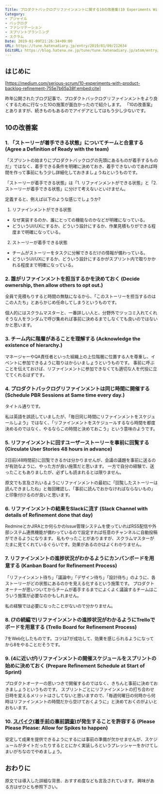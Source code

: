 ```yaml
---
Title: プロダクトバックログリファインメントに関する10の改善案(10 Experiments With Product Backlog Refinement)
Category:
- アジャイル
- バックログ
- ファシリテーション
- スプリントプランニング
- スクラム
Date: 2019-01-09T21:26:34+09:00
URL: https://tune.hatenadiary.jp/entry/2019/01/09/212634
EditURL: https://blog.hatena.ne.jp/tune/tune.hatenadiary.jp/atom/entry/10257846132701300328
---
```




## はじめに

[https://medium.com/serious-scrum/10-experiments-with-product-backlog-refinement-755e7b65a38f:embed:cite]

昨年公開されたブログ記事で、プロダクトバックログリファインメントをより良くするために行なった10の施策が面白かったので紹介します。
「10の改善案」とありますが、続きものもあるのでアイデアとしてはもう少し少ないです。

##  10の改善案

### 1. 「ストーリーが着手できる状態」についてチームと合意する (Agree a Definition of Ready with the team)

「スプリントの始まりにプロダクトバックログの先頭にあるものが着手するものだ」ではなく、着手できる条件を明確に決めておき、着手できないのであれば時間を作って事前にもう少し詳細化しておきましょうねというものです。

「ストーリーが着手できる状態」は「1. リファインメントができる状態」と「2. ストーリーが着手できる状態」に分けて考えないといけません。

定義すると、例えば以下のような感じでしょうか?

1. リファインメントができる状態
  * なぜ実装するのか、誰にとっての機能なのかなどが明確になっている。
  * どういうUI/UXにするか、どういう設計にするか、作業見積もりができる程度まで明確になっている。
2. ストーリーが着手できる状態
  * チームがストーリーをタスクに分解できるだけの情報が備わっている。
  * どういうUI/UXにするか、どういう設計にするかがスプリント内で取りかかれる程度まで明確になっている。

### 2. 誰がリファインメントを担当するかを決めておく (Decide ownership, then allow others to opt out.)

全員で見積もりすると時間の無駄になるから、「このストーリーを担当するのはこの人たち」とあらかじめ任命してしまうというものです。

個人的にはスクラムマスターと、一番詳しい人と、分野外でツッコミ入れてくれそうな人をランダムで呼び集めれば事前に決めるまでしなくても良いのではないかと思います。

### 3. チーム内に階層があることを理解する (Acknowledge the existence of hierarchy.)

マネージャーやQA責任者といった組織上の上位階層に位置する人を尊重し、イベントに参加できるように取りはからいましょうというものです。
事前に呼ぶことを伝えておけば、リファインメントに参加できなくても適切な人を代役に立ててくれるはずです。

### 4. プロダクトバックログリファインメントは同じ時間に開催する (Schedule PBR Sessions at Same time every day.)

タイトル通りです。

私は英語を誤読していましたが、「毎日同じ時間にリファインメントをスケジュールしよう」ではなく、「リファインメントをスケジュールするなら時間を都度決めるのではなく、やるならこの時間と決めておこう」という意味のようです。

### 5. リファインメントに回すユーザーストーリーを事前に回覧する (Circulate User Stories 48 hours in advance)

2日前(48時間前)に回覧できるかは分かりませんが、会議の議題を事前に送るのが有効なように、やった方が良い施策だと思います。
一方で自分の経験で、送ったこともありましたが、必ずしも読まれるとは限りません。

原文でも言及されいるようにリファインメントの最初に「回覧したストーリーは読んできましたね」と毎回確認し、「事前に読んでおかなければならないもの」と印象付けるのが良いと思います。

### 6. リファインメントの結果をSlackに流す (Slack Channel with details of Refinement done that day)

RedmineとかJIRAとか何らかのIssue管理システムを使っていればRSS配信や外部システム連携機能が備わっているので設定すれば任意のチャンネルに自動投稿ができるようになります。
私もやったことがありますが、スクラムマスターがたまに見てくれているぐらいです。効果があるのかはよくわかりません。

### 7. リファインメントの進捗状況がわかるようにカンバンボードを用意する (Kanban Board for Refinement Process)

「リファインメント待ち」「議論中」「デザイン待ち」「設計待ち」のように、各ストーリーがどの状態にあるのかを見える化するという施策です。
プロダクトオーナーが思いついてからチームが着手するまでによくよく議論するチームはこういう施策が必要なのかもしれません。

私の経験では必要になったことがないので分かりません。

### 8. (7の続編で)リファインメントの進捗状況がわかるようにTrelloでボードを用意する (Trello Board for Refinement Process)

7をWeb化したものです。コツは7が成功して、効果を感じられるようになってから8をやることだそうです。

### 9. (4に近いが)リファインメントの開催スケジュールをスプリントの始めに決めておく (Prepare Refinement Schedule at Start of Sprint)

プロダクトオーナーの思いつきで開催するのではなく、きちんと事前に決めておきましょうというものです。
スプリントごとにリファインメントの打ち合わせ日時を変えるメリットはさしてないと思いますので、「毎週何曜日の何時から何時はリファインメントの時間だから空けておくように」と決めておくのがよいとおもいます。

### 10. [スパイク(着手前の事前調査)](https://www.ryuzee.com/contents/blog/7121)が発生することを許容する (Please Please Please: Allow for Spikes to happen)

安定して成果を提供できるようにするには事前の準備が欠かせませんが、スケジュールがタイトだったりするととにかく実装しろというプレッシャーをかけてしまいがちなのでやめましょう。

## おわりに

原文では導入した詳細な背景、おすすめ度なども言及されています。
興味がある方はぜひとも参照下さい。
